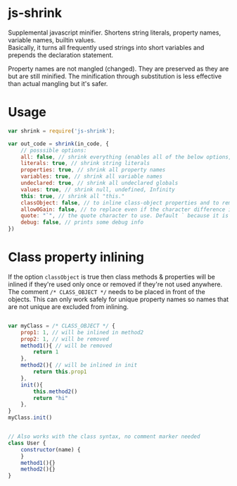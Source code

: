 # js-shrink
Supplemental javascript minifier.
Shortens string literals, property names, variable names, builtin values.  
Basically, it turns all frequently used strings into short variables and prepends the declaration statement.  

Property names are not mangled (changed). They are preserved as they are but are still minified. The minification through substitution is less effective than actual mangling but it's safer.

# Usage
```javascript
var shrink = require('js-shrink');

var out_code = shrink(in_code, {
	// posssible options:
	all: false, // shrink everything (enables all of the below options, in case they aren't enabled by default - they are)
	literals: true, // shrink string literals
	properties: true, // shrink all property names
	variables: true, // shrink all variable names
	undeclared: true, // shrink all undeclared globals
	values: true, // shrink null, undefined, Infinity
	this: true, // shrink all "this."
	classObject: false, // to inline class-object properties and to remove unused properties (see below)
	allow0Gain: false, // to replace even if the character difference is 0
	quote: "`", // the quote character to use. Default ` because it is least likely to require escapes
	debug: false, // prints some debug info
})
```
   

# Class property inlining
If the option `classObject` is true then class methods & properties will be inlined if they're used only once or removed if they're not used anywhere. The comment `/* CLASS_OBJECT */` needs to be placed in front of the objects. This can only work safely for unique property names so names that are not unique are excluded from inlining.
```javascript

var myClass = /* CLASS_OBJECT */ {
	prop1: 1, // will be inlined in method2
	prop2: 1, // will be removed
	method1(){ // will be removed
		return 1
	},
	method2(){ // will be inlined in init
		return this.prop1
	},
	init(){
		this.method2()
		return "hi"
	},
}
myClass.init()


// Also works with the class syntax, no comment marker needed
class User {
	constructor(name) {
	}
	method1(){}
	method2(){}
}
```
